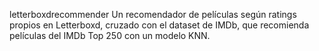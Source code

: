 letterboxdrecommender
Un recomendador de películas según ratings propios en Letterboxd, cruzado con el dataset de IMDb, que recomienda películas del IMDb Top 250 con un modelo KNN.
